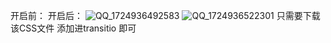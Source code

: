 开启前：
开启后：
![QQ_1724936492583](https://github.com/user-attachments/assets/a70eded7-1a8a-4b29-92e9-bd692c037498)
![QQ_1724936522301](https://github.com/user-attachments/assets/5044582e-eb72-4768-a714-6f190137541c)
只需要下载该CSS文件 添加进transitio 即可
